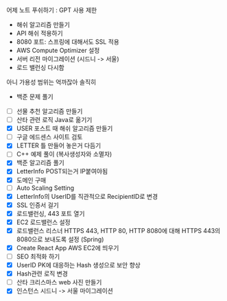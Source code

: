 어제 노트 푸쉬하기 : GPT 사용 제한 


- 해쉬 알고리즘 만들기
- API 해쉬 적용하기
- 8080 포트: 스프링에 대해서도 SSL 적용
- AWS Compute Optimizer 설정
- 서버 리전 마이그레이션 (시드니 -> 서울)
- 로드 밸런싱 다시함

아니 가용성 범위는 억까잖아 솔직히

- 백준 문제 풀기


- [ ] 선물 추천 알고리즘 만들기
- [ ] 산타 관련 로직 Java로 옮기기
- [x] USER 포스트 때 해쉬 알고리즘 만들기
- [ ] 구글 에드센스 사이트 검토
- [x] LETTER 틀 만들어 놓은거 다듬기
- [ ] C++ 예제 풀이 (복사생성자와 소멸자)
- [x] 백준 알고리즘 풀기 
- [x] LetterInfo POST되는거 IP붙여야됨
- [x] 도메인 구매
- [ ] Auto Scaling Setting
- [x] LetterInfo의 UserID를 직관적으로 RecipientID로 변경
- [x] SSL 인증서 걸기
- [x] 로드밸런싱, 443 포트 열기
- [x] EC2 로드밸런스 설정
- [x] 로드밸런스 리스너 HTTPS 443, HTTP 80, HTTP 8080에 대해 HTTPS 443의 8080으로 보내도록 설정 (Spring)
- [x] Create React App AWS EC2에 띄우기
- [ ] SEO 최적화 하기
- [x] UserID PK에 대응하는 Hash 생성으로 보안 향상
- [x] Hash관련 로직 변경
- [ ] 산타 크리스마스 web 사진 만들기
- [x] 인스턴스 시드니 -> 서울 마이그레이션